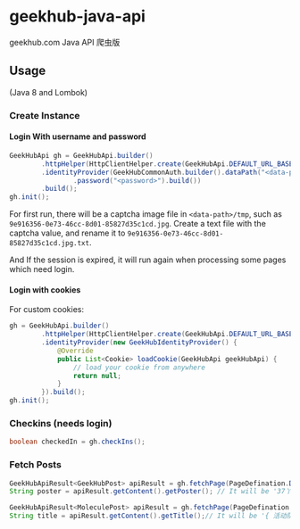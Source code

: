 # geekhub-java-api
geekhub.com Java API 爬虫版

## Usage

(Java 8 and Lombok)

### Create Instance

#### Login With username and password
```java
GeekHubApi gh = GeekHubApi.builder()
		.httpHelper(HttpClientHelper.create(GeekHubApi.DEFAULT_URL_BASE, GeekHubApi.USER_AGENT))
		.identityProvider(GeekHubCommonAuth.builder().dataPath("<data-path>").username("<username>")
				.password("<password>").build())
		.build();
gh.init();
```
For first run, there will be a captcha image file in `<data-path>/tmp`, such as `9e916356-0e73-46cc-8d01-85827d35c1cd.jpg`. 
Create a text file with the captcha value, and rename it to `9e916356-0e73-46cc-8d01-85827d35c1cd.jpg.txt`.

And If the session is expired, it will run again when processing some pages which need login.  

#### Login with cookies

For custom cookies:
```java
gh = GeekHubApi.builder()
		.httpHelper(HttpClientHelper.create(GeekHubApi.DEFAULT_URL_BASE, GeekHubApi.USER_AGENT))
		.identityProvider(new GeekHubIdentityProvider() {
			@Override
			public List<Cookie> loadCookie(GeekHubApi geekHubApi) {
				// load your cookie from anywhere
				return null;
			}
		}).build();
gh.init();
```
### Checkins (needs login)

```java
boolean checkedIn = gh.checkIns();
```

### Fetch Posts

```java
GeekHubApiResult<GeekHubPost> apiResult = gh.fetchPage(PageDefination.DEFAULT_POST, "2296");
String poster = apiResult.getContent().getPoster();	// It will be '37丫37'
```
```java
GeekHubApiResult<MoleculePost> apiResult = gh.fetchPage(PageDefination.MOLECULE, "1");
String title = apiResult.getContent().getTitle();// It will be '{ 活动队列，暂未开始 } GeekHub Launch！抢到楼层，这一箱 AirPods 2 就是你的了。'
```